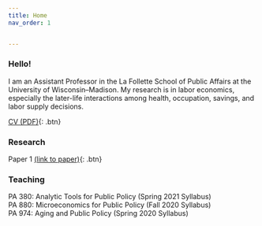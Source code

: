 ```yaml
---
title: Home
nav_order: 1


---
```


### Hello!
I am an Assistant Professor in the La Follette School of Public Affairs at the University of Wisconsin–Madison. My research is in labor economics, especially the later-life interactions among health, occupation, savings, and labor supply decisions.  

[CV (PDF)](docs/Jacobs_CV.pdf){: .btn}

### Research 
Paper 1 [(link to paper)](papers/Jacobs_CV_Sept2020.pdf){: .btn}

### Teaching

PA 380: Analytic Tools for Public Policy (Spring 2021 Syllabus)<br>
PA 880: Microeconomics for Public Policy (Fall 2020 Syllabus)<br>
PA 974: Aging and Public Policy (Spring 2020 Syllabus)

```

```
